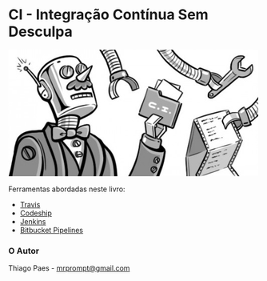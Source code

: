 # CI - Integração Contínua Sem Desculpa

![Robô de CI](assets/robo.jpg)

Ferramentas abordadas neste livro:

- [Travis](caps/travis-ci.md)
- [Codeship](caps/codeship.md)
- [Jenkins](caps/jenkins.md)
- [Bitbucket Pipelines](caps/bitbucket-pipelines.md)

### O Autor
Thiago Paes - mrprompt@gmail.com
